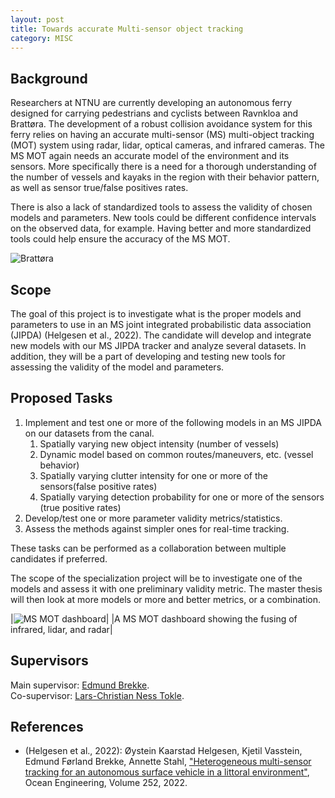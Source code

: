 ```yaml
---
layout: post
title: Towards accurate Multi-sensor object tracking
category: MISC
---
```

## Background
Researchers at NTNU are currently developing an autonomous ferry designed for carrying pedestrians and cyclists between Ravnkloa and Brattøra. The development of a robust collision avoidance system for this ferry relies on having an accurate multi-sensor (MS) multi-object tracking (MOT) system using radar, lidar, optical cameras, and infrared cameras. The MS MOT again needs an accurate model of the environment and its sensors. More specifically there is a need for a thorough understanding of the number of vessels and kayaks in the region with their behavior pattern, as well as sensor true/false positives rates.

There is also a lack of standardized tools to assess the validity of chosen models and parameters. New tools could be different confidence intervals on the observed data, for example. Having better and more standardized tools could help ensure the accuracy of the MS MOT.

![Brattøra]({{site.url}}/assets/brattora.jpg)

## Scope
The goal of this project is to investigate what is the proper models and parameters to use in an MS joint integrated probabilistic data association (JIPDA) (Helgesen et al., 2022). The candidate will develop and integrate new models with our MS JIPDA tracker and analyze several datasets. In addition, they will be a part of developing and testing new tools for assessing the validity of the model and parameters.


## Proposed Tasks
1. Implement and test one or more of the following models in an MS JIPDA on our datasets from the canal.
   1. Spatially varying new object intensity (number of vessels)
   2. Dynamic model based on common routes/maneuvers, etc. (vessel behavior)
   3. Spatially varying clutter intensity for one or more of the sensors(false positive rates)
   4. Spatially varying detection probability for one or more of the sensors (true positive rates)
2. Develop/test one or more parameter validity metrics/statistics.
3. Assess the methods against simpler ones for real-time tracking.

These tasks can be performed as a collaboration between multiple candidates if preferred.

The scope of the specialization project will be to investigate one of the models and assess it with one preliminary validity metric. The master thesis will then look at more models or more and better metrics, or a combination.

|![MS MOT dashboard]({{site.url}}/assets/MSMOTdashboard.jpg)|
|A MS MOT dashboard showing the fusing of infrared, lidar, and radar|

## Supervisors
Main supervisor: [Edmund Brekke](http://www.ntnu.no/ansatte/edmund.brekke).<br>
Co-supervisor: [Lars-Christian Ness Tokle](https://www.ntnu.no/ansatte/lars-christian.n.tokle).<br>

## References
- (Helgesen et al., 2022): Øystein Kaarstad Helgesen, Kjetil Vasstein, Edmund Førland Brekke, Annette Stahl, ["Heterogeneous multi-sensor tracking for an autonomous surface vehicle in a littoral environment"](https://www.sciencedirect.com/science/article/pii/S0029801822005753), Ocean Engineering, Volume 252, 2022.
